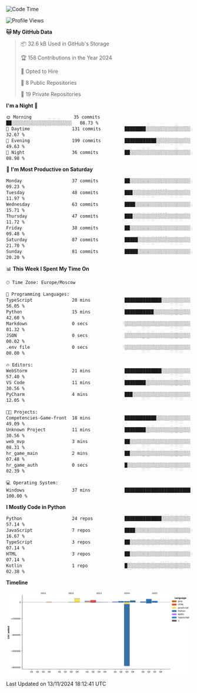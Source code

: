 <!--START_SECTION:waka-->
![Code Time](http://img.shields.io/badge/Code%20Time-551%20hrs%2010%20mins-blue)

![Profile Views](http://img.shields.io/badge/Profile%20Views-16-blue)

**🐱 My GitHub Data** 

> 📦 32.6 kB Used in GitHub's Storage 
 > 
> 🏆 158 Contributions in the Year 2024
 > 
> 💼 Opted to Hire
 > 
> 📜 8 Public Repositories 
 > 
> 🔑 19 Private Repositories 
 > 
**I'm a Night 🦉** 

```text
🌞 Morning                35 commits          ██░░░░░░░░░░░░░░░░░░░░░░░   08.73 % 
🌆 Daytime                131 commits         ████████░░░░░░░░░░░░░░░░░   32.67 % 
🌃 Evening                199 commits         ████████████░░░░░░░░░░░░░   49.63 % 
🌙 Night                  36 commits          ██░░░░░░░░░░░░░░░░░░░░░░░   08.98 % 
```
📅 **I'm Most Productive on Saturday** 

```text
Monday                   37 commits          ██░░░░░░░░░░░░░░░░░░░░░░░   09.23 % 
Tuesday                  48 commits          ███░░░░░░░░░░░░░░░░░░░░░░   11.97 % 
Wednesday                63 commits          ████░░░░░░░░░░░░░░░░░░░░░   15.71 % 
Thursday                 47 commits          ███░░░░░░░░░░░░░░░░░░░░░░   11.72 % 
Friday                   38 commits          ██░░░░░░░░░░░░░░░░░░░░░░░   09.48 % 
Saturday                 87 commits          █████░░░░░░░░░░░░░░░░░░░░   21.70 % 
Sunday                   81 commits          █████░░░░░░░░░░░░░░░░░░░░   20.20 % 
```


📊 **This Week I Spent My Time On** 

```text
🕑︎ Time Zone: Europe/Moscow

💬 Programming Languages: 
TypeScript               20 mins             ██████████████░░░░░░░░░░░   56.05 % 
Python                   15 mins             ███████████░░░░░░░░░░░░░░   42.60 % 
Markdown                 0 secs              ░░░░░░░░░░░░░░░░░░░░░░░░░   01.32 % 
JSON                     0 secs              ░░░░░░░░░░░░░░░░░░░░░░░░░   00.02 % 
.env file                0 secs              ░░░░░░░░░░░░░░░░░░░░░░░░░   00.00 % 

🔥 Editors: 
WebStorm                 21 mins             ██████████████░░░░░░░░░░░   57.40 % 
VS Code                  11 mins             ████████░░░░░░░░░░░░░░░░░   30.56 % 
PyCharm                  4 mins              ███░░░░░░░░░░░░░░░░░░░░░░   12.05 % 

🐱‍💻 Projects: 
Competencies-Game-front  18 mins             ████████████░░░░░░░░░░░░░   49.09 % 
Unknown Project          11 mins             ████████░░░░░░░░░░░░░░░░░   30.56 % 
web_mvp                  3 mins              ██░░░░░░░░░░░░░░░░░░░░░░░   08.31 % 
hr_game_main             2 mins              ██░░░░░░░░░░░░░░░░░░░░░░░   07.48 % 
hr_game_auth             0 secs              █░░░░░░░░░░░░░░░░░░░░░░░░   02.39 % 

💻 Operating System: 
Windows                  37 mins             █████████████████████████   100.00 % 
```

**I Mostly Code in Python** 

```text
Python                   24 repos            ██████████████░░░░░░░░░░░   57.14 % 
JavaScript               7 repos             ████░░░░░░░░░░░░░░░░░░░░░   16.67 % 
TypeScript               3 repos             ██░░░░░░░░░░░░░░░░░░░░░░░   07.14 % 
HTML                     3 repos             ██░░░░░░░░░░░░░░░░░░░░░░░   07.14 % 
Kotlin                   1 repo              █░░░░░░░░░░░░░░░░░░░░░░░░   02.38 % 
```



**Timeline**

![Lines of Code chart](https://raw.githubusercontent.com/adlemx/adlemx/main/assets/bar_graph.png)


 Last Updated on 13/11/2024 18:12:41 UTC
<!--END_SECTION:waka-->
